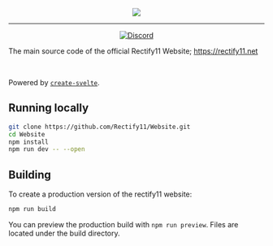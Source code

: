 <p align="center">
    <img src="https://raw.githubusercontent.com/Rectify11/Website/master/logo.png">
</p>

---

<div align="center">

[![Discord](https://img.shields.io/discord/1077324213142175744?style=flat-square)](https://discord.gg/gsgu9GCtsk)

</div>

The main source code of the official Rectify11 Website; https://rectify11.net

<br/>

Powered by [`create-svelte`](https://github.com/sveltejs/kit/tree/master/packages/create-svelte).

## Running locally

```bash
git clone https://github.com/Rectify11/Website.git
cd Website
npm install
npm run dev -- --open
```

## Building

To create a production version of the rectify11 website:

```bash
npm run build
```

You can preview the production build with `npm run preview`. Files are located under the build directory.
